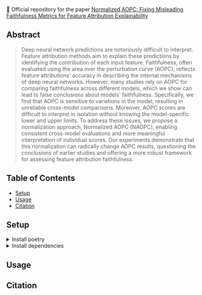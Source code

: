 🌟 Official repository for the paper [Normalized AOPC: Fixing Misleading Faithfulness Metrics for Feature Attribution Explainability](https://arxiv.org/)

## Abstract
> Deep neural network predictions are notoriously difficult to interpret. Feature attribution methods aim to explain these predictions by identifying the contribution of each input feature. Faithfulness, often evaluated using the area over the perturbation curve (AOPC), reflects feature attributions' accuracy in describing the internal mechanisms of deep neural networks. However, many studies rely on AOPC for comparing faithfulness across different models, which we show can lead to false conclusions about models' faithfulness. Specifically, we find that AOPC is sensitive to variations in the model, resulting in unreliable cross-model comparisons. Moreover, AOPC scores are difficult to interpret in isolation without knowing the model-specific lower and upper limits. To address these issues, we propose a normalization approach, Normalized AOPC (NAOPC), enabling consistent cross-model evaluations and more meaningful interpretation of individual scores. Our experiments demonstrate that this normalization can radically change AOPC results, questioning the conclusions of earlier studies and offering a more robust framework for assessing feature attribution faithfulness.


## Table of Contents
- [Setup](#setup)
- [Usage](#usage)
- [Citation](#citation)

## Setup
<details>
<summary>Install poetry</summary>

Detailed steps to get the development environment up and running.

### Install Poetry

```shell
curl -sSL https://install.python-poetry.org | python3 -
```

</details>

<details>
<summary>Install dependencies</summary>
```bash
# Clone the repository
git clone https://github.com/JoakimEdin/faithfulness.git

# Navigate to the project directory
cd faithfulness

# Install dependencies
make install

</details>

## Usage



## Citation

```

```
